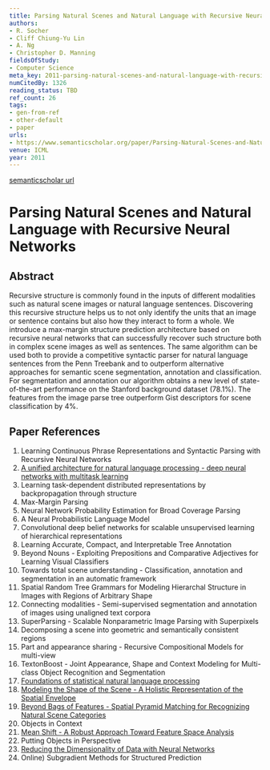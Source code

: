 ```yaml
---
title: Parsing Natural Scenes and Natural Language with Recursive Neural Networks
authors:
- R. Socher
- Cliff Chiung-Yu Lin
- A. Ng
- Christopher D. Manning
fieldsOfStudy:
- Computer Science
meta_key: 2011-parsing-natural-scenes-and-natural-language-with-recursive-neural-networks
numCitedBy: 1326
reading_status: TBD
ref_count: 26
tags:
- gen-from-ref
- other-default
- paper
urls:
- https://www.semanticscholar.org/paper/Parsing-Natural-Scenes-and-Natural-Language-with-Socher-Lin/9c0ddf74f87d154db88d79c640578c1610451eec?sort=total-citations
venue: ICML
year: 2011
---
```


[semanticscholar url](https://www.semanticscholar.org/paper/Parsing-Natural-Scenes-and-Natural-Language-with-Socher-Lin/9c0ddf74f87d154db88d79c640578c1610451eec?sort=total-citations)

# Parsing Natural Scenes and Natural Language with Recursive Neural Networks

## Abstract

Recursive structure is commonly found in the inputs of different modalities such as natural scene images or natural language sentences. Discovering this recursive structure helps us to not only identify the units that an image or sentence contains but also how they interact to form a whole. We introduce a max-margin structure prediction architecture based on recursive neural networks that can successfully recover such structure both in complex scene images as well as sentences. The same algorithm can be used both to provide a competitive syntactic parser for natural language sentences from the Penn Treebank and to outperform alternative approaches for semantic scene segmentation, annotation and classification. For segmentation and annotation our algorithm obtains a new level of state-of-the-art performance on the Stanford background dataset (78.1%). The features from the image parse tree outperform Gist descriptors for scene classification by 4%.

## Paper References

1. Learning Continuous Phrase Representations and Syntactic Parsing with Recursive Neural Networks
2. [A unified architecture for natural language processing - deep neural networks with multitask learning](2008-a-unified-architecture-for-natural-language-processing-deep-neural-networks-with-multitask-learning)
3. Learning task-dependent distributed representations by backpropagation through structure
4. Max-Margin Parsing
5. Neural Network Probability Estimation for Broad Coverage Parsing
6. A Neural Probabilistic Language Model
7. Convolutional deep belief networks for scalable unsupervised learning of hierarchical representations
8. Learning Accurate, Compact, and Interpretable Tree Annotation
9. Beyond Nouns - Exploiting Prepositions and Comparative Adjectives for Learning Visual Classifiers
10. Towards total scene understanding - Classification, annotation and segmentation in an automatic framework
11. Spatial Random Tree Grammars for Modeling Hierarchal Structure in Images with Regions of Arbitrary Shape
12. Connecting modalities - Semi-supervised segmentation and annotation of images using unaligned text corpora
13. SuperParsing - Scalable Nonparametric Image Parsing with Superpixels
14. Decomposing a scene into geometric and semantically consistent regions
15. Part and appearance sharing - Recursive Compositional Models for multi-view
16. TextonBoost - Joint Appearance, Shape and Context Modeling for Multi-class Object Recognition and Segmentation
17. [Foundations of statistical natural language processing](2002-foundations-of-statistical-natural-language-processing)
18. [Modeling the Shape of the Scene - A Holistic Representation of the Spatial Envelope](2004-modeling-the-shape-of-the-scene-a-holistic-representation-of-the-spatial-envelope)
19. [Beyond Bags of Features - Spatial Pyramid Matching for Recognizing Natural Scene Categories](2006-beyond-bags-of-features-spatial-pyramid-matching-for-recognizing-natural-scene-categories)
20. Objects in Context
21. [Mean Shift - A Robust Approach Toward Feature Space Analysis](2002-mean-shift-a-robust-approach-toward-feature-space-analysis)
22. Putting Objects in Perspective
23. [Reducing the Dimensionality of Data with Neural Networks](2006-reducing-the-dimensionality-of-data-with-neural-networks)
24. Online) Subgradient Methods for Structured Prediction
